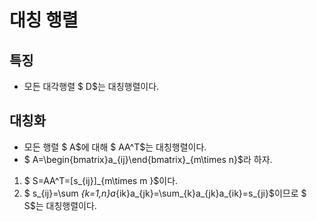 # 대칭 행렬
## 특징
* 모든 대각행렬 $ D$는 대칭행렬이다.
## 대칭화
* 모든 행렬 $ A$에 대해 $ AA^T$는 대칭행렬이다.
* $ A=\begin{bmatrix}a_{ij}\end{bmatrix}_{m\times n}$라 하자.
1) $ S=AA^T=[s_{ij}]_{m\times m }$이다.
2) $ s_{ij}=\sum _{k=1,n}a_{ik}a_{jk}=\sum_{k}a_{jk}a_{ik}=s_{ji}$이므로 $ S$는 대칭행렬이다.
